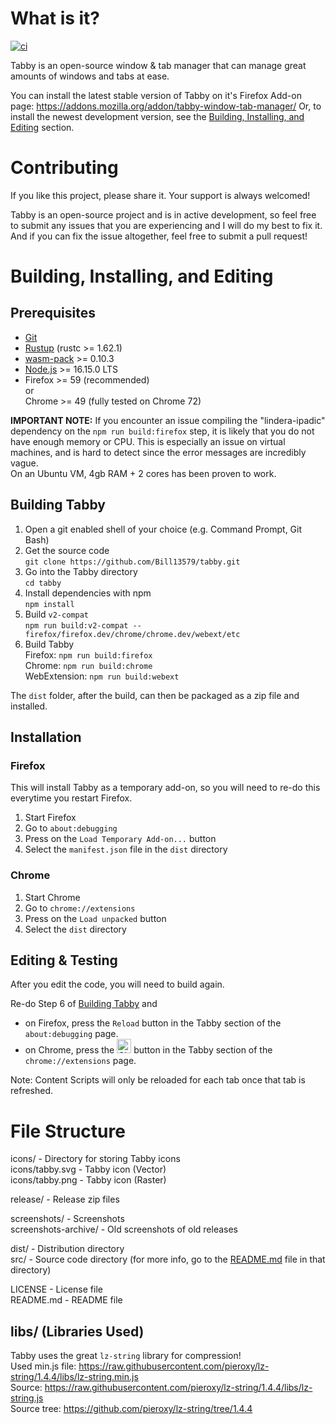 # What is it?

[![ci](https://github.com/Bill13579/tabby/actions/workflows/ci.yml/badge.svg?branch=master)](https://github.com/Bill13579/tabby/actions/workflows/ci.yml)

Tabby is an open-source window & tab manager that can manage great amounts of windows and tabs at ease.

You can install the latest stable version of Tabby on it's Firefox Add-on page: https://addons.mozilla.org/addon/tabby-window-tab-manager/
Or, to install the newest development version, see the [Building, Installing, and Editing](#building-installing-and-editing) section.

# Contributing

If you like this project, please share it. Your support is always welcomed!

Tabby is an open-source project and is in active development, so feel free to submit any issues that you are experiencing and I will do my best to fix it. And if you can fix the issue altogether, feel free to submit a pull request!

# Building, Installing, and Editing

## Prerequisites

- [Git](https://git-scm.com/)
- [Rustup](https://www.rust-lang.org/tools/install) (rustc >= 1.62.1)
- [wasm-pack](https://rustwasm.github.io/wasm-pack/installer/) >= 0.10.3
- [Node.js](https://nodejs.org/en/) >= 16.15.0 LTS
- Firefox >= 59 (recommended)<br/>
  or<br/>
  Chrome >= 49 (fully tested on Chrome 72)
  
**IMPORTANT NOTE:** If you encounter an issue compiling the "lindera-ipadic" dependency on the `npm run build:firefox` step, it is likely that you do not have enough memory or CPU. This is especially an issue on virtual machines, and is hard to detect since the error messages are incredibly vague.  
On an Ubuntu VM, 4gb RAM + 2 cores has been proven to work.

## Building Tabby

1. Open a git enabled shell of your choice (e.g. Command Prompt, Git Bash)
2. Get the source code  
`git clone https://github.com/Bill13579/tabby.git`
3. Go into the Tabby directory  
`cd tabby`
4. Install dependencies with npm  
`npm install`
5. Build `v2-compat`  
`npm run build:v2-compat -- firefox/firefox.dev/chrome/chrome.dev/webext/etc`
6. Build Tabby  
Firefox: `npm run build:firefox`  
Chrome: `npm run build:chrome`  
WebExtension: `npm run build:webext`

The `dist` folder, after the build, can then be packaged as a zip file and installed.

## Installation

### Firefox
This will install Tabby as a temporary add-on, so you will need to re-do this everytime you restart Firefox.

1. Start Firefox
2. Go to `about:debugging`
3. Press on the `Load Temporary Add-on...` button
4. Select the `manifest.json` file in the `dist` directory

### Chrome

1. Start Chrome
2. Go to `chrome://extensions`
3. Press on the `Load unpacked` button
4. Select the `dist` directory

## Editing & Testing

After you edit the code, you will need to build again.

Re-do Step 6 of [Building Tabby](#building-tabby) and<br/>
- on Firefox, press the `Reload` button in the Tabby section of the `about:debugging` page.<br/>
- on Chrome, press the <img src="https://i.imgur.com/FcVtjot.png" alt="Chrome Reload Icon" width="23px" /><!-- https://imgur.com/a/VHMbJ4l --> button in the Tabby section of the `chrome://extensions` page.

Note: Content Scripts will only be reloaded for each tab once that tab is refreshed.

# File Structure

icons/ - Directory for storing Tabby icons<br/>
icons/tabby.svg - Tabby icon (Vector)<br/>
icons/tabby.png - Tabby icon (Raster)<br/>

release/ - Release zip files<br/>

screenshots/ - Screenshots<br/>
screenshots-archive/ - Old screenshots of old releases<br/>

dist/ - Distribution directory<br/>
src/ - Source code directory (for more info, go to the [README.md](src/README.md) file in that directory)<br/>

LICENSE - License file<br/>
README&#46;md - README file

## libs/ (Libraries Used)

Tabby uses the great `lz-string` library for compression!<br/>
Used min.js file: https://raw.githubusercontent.com/pieroxy/lz-string/1.4.4/libs/lz-string.min.js<br/>
Source: https://raw.githubusercontent.com/pieroxy/lz-string/1.4.4/libs/lz-string.js<br/>
Source tree: https://github.com/pieroxy/lz-string/tree/1.4.4
